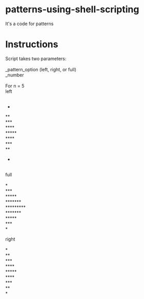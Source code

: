 # patterns-using-shell-scripting
It's a code for patterns
<br />
# Instructions 
Script takes two parameters: <br />
<br />
_pattern_option (left, right, or full) <br />
_number <br />
<br />
For n = 5 <br />
left <br /> 
<br />
 * <br />
 ** <br />
 *** <br />
 **** <br />
 ***** <br />
 **** <br />
 *** <br />
 ** <br />
 * <br />
<br />
full <br />
<br />
      * <br />
     *** <br />
    ***** <br />
   ******* <br />
  ********* <br />
   ******* <br />
    ***** <br />
     *** <br />
      * <br />

right <br />
<br />
      * <br />
     ** <br />
    *** <br />
   **** <br />
  ***** <br />
   **** <br />
    *** <br />
     ** <br />
      * <br />
